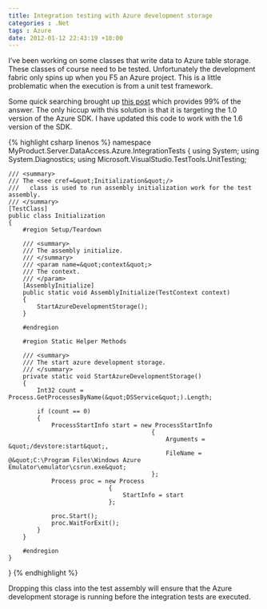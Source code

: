 ```yaml
---
title: Integration testing with Azure development storage
categories : .Net
tags : Azure
date: 2012-01-12 22:43:19 +10:00
---
```


I’ve been working on some classes that write data to Azure table storage. These classes of course need to be tested. Unfortunately the development fabric only spins up when you F5 an Azure project. This is a little problematic when the execution is from a unit test framework.

Some quick searching brought up [this post][0] which provides 99% of the answer. The only hiccup with this solution is that it is targeting the 1.0 version of the Azure SDK. I have updated this code to work with the 1.6 version of the SDK.

{% highlight csharp linenos %}
namespace MyProduct.Server.DataAccess.Azure.IntegrationTests
{
    using System;
    using System.Diagnostics;
    using Microsoft.VisualStudio.TestTools.UnitTesting;
    
    /// <summary>
    /// The <see cref=&quot;Initialization&quot;/>
    ///   class is used to run assembly initialization work for the test assembly.
    /// </summary>
    [TestClass]
    public class Initialization
    {
        #region Setup/Teardown
    
        /// <summary>
        /// The assembly initialize.
        /// </summary>
        /// <param name=&quot;context&quot;>
        /// The context.
        /// </param>
        [AssemblyInitialize]
        public static void AssemblyInitialize(TestContext context)
        {
            StartAzureDevelopmentStorage();
        }
    
        #endregion
    
        #region Static Helper Methods
    
        /// <summary>
        /// The start azure development storage.
        /// </summary>
        private static void StartAzureDevelopmentStorage()
        {
            Int32 count = Process.GetProcessesByName(&quot;DSService&quot;).Length;
    
            if (count == 0)
            {
                ProcessStartInfo start = new ProcessStartInfo
                                            {
                                                Arguments = &quot;/devstore:start&quot;,
                                                FileName = @&quot;C:\Program Files\Windows Azure Emulator\emulator\csrun.exe&quot;
                                            };
                Process proc = new Process
                                {
                                    StartInfo = start
                                };
    
                proc.Start();
                proc.WaitForExit();
            }
        }
    
        #endregion
    }
}
{% endhighlight %}

Dropping this class into the test assembly will ensure that the Azure development storage is running before the integration tests are executed.

[0]: http://searchwindevelopment.techtarget.com/tip/Use-Azure-development-storage-from-unit-tests
